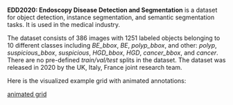 **EDD2020: Endoscopy Disease Detection and Segmentation** is a dataset for object detection, instance segmentation, and semantic segmentation tasks. It is used in the medical industry. 

The dataset consists of 386 images with 1251 labeled objects belonging to 10 different classes including *BE_bbox*, *BE*, *polyp_bbox*, and other: *polyp*, *suspicious_bbox*, *suspicious*, *HGD_bbox*, *HGD*, *cancer_bbox*, and *cancer*. There are no pre-defined <i>train/val/test</i> splits in the dataset. The dataset was released in 2020 by the UK, Italy, France joint research team.

Here is the visualized example grid with animated annotations:

[animated grid](https://github.com/dataset-ninja/edd2020/raw/main/visualizations/poster.png)

